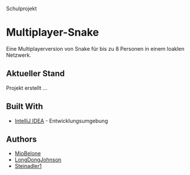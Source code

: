 Schulprojekt

# Multiplayer-Snake

Eine Multiplayerversion von Snake für bis zu 8 Personen in einem loaklen Netzwerk.

## Aktueller Stand

Projekt erstellt
...

## Built With

* [IntelliJ IDEA](https://www.jetbrains.com/idea/) - Entwicklungsumgebung

## Authors

* [MioBelone](https://github.com/MioBelone)
* [LongDongJohnson](https://github.com/LongDongJohnson)
* [Steinadler1](https://github.com/Steinadler1)

